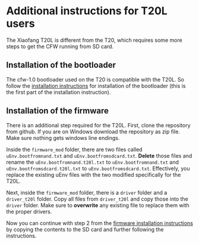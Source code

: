# Additional instructions for T20L users

The Xiaofang T20L is different from the T20, which requires some more steps to get the CFW running from SD card. 

## Installation of the bootloader

The cfw-1.0 bootloader used on the T20 is compatible with the T20L. So follow the [installation instructions](/hacks/install_cfw.md)
for installation of the bootloader (this is the first part of the installation instruction).

## Installation of the firmware

There is an additional step required for the T20L. First, clone the repository from github. If you are on Windows download the repository as zip file.
Make sure nothing gets windows line endings.

Inside the `firmware_mod` folder, there are two files called `uEnv.bootfromnand.txt` and `uEnv.bootfromsdcard.txt`. **Delete** those files and rename the
`uEnv.bootfromnand.t20l.txt` to `uEnv.bootfromnand.txt` and `uEnv.bootfromsdcard.t20l.txt` to `uEnv.bootfromsdcard.txt`. Effectively, you replace the
existing uEnv files with the two modified specifically for the T20L.

Next, inside the `firmware_mod` folder, there is a `driver` folder and a `driver_t20l` folder. Copy all files from `driver_t20l` and copy those into the
`driver` folder. Make sure to **overwrite** any existing file to replace them with the proper drivers.

Now you can continue with step 2 from the [firmware installation instructions](/hacks/install_cfw.md#installation-of-the-new-firmware) by copying the
contents to the SD card and further following the instructions.
